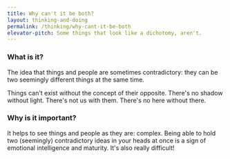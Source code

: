 ```yaml
---
title: Why can't it be both?
layout: thinking-and-doing
permalink: /thinking/why-cant-it-be-both
elevator-pitch: Some things that look like a dichotomy, aren't.
---
```


### What is it?

The idea that things and people are sometimes contradictory: they can be two seemingly different things at the same time.

Things can't exist without the concept of their opposite. There's no shadow without light. There's not us with them. There's no here without there.

### Why is it important?

It helps to see things and people as they are: complex. Being able to hold two (seemingly) contradictory ideas in your heads at once is a sign of emotional intelligence and maturity. It's also really difficult!